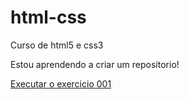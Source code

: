 # html-css
Curso de html5 e css3

Estou aprendendo a criar um repositorio!

<a href="https://bieltf1.github.io/html-css/exercicios/ex001/index.html">Executar o exercicio 001</a>